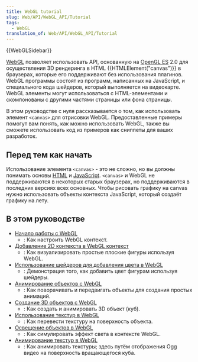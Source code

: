```yaml
---
title: WebGL tutorial
slug: Web/API/WebGL_API/Tutorial
tags:
  - WebGL
translation_of: Web/API/WebGL_API/Tutorial
---
```

{{WebGLSidebar}}

[WebGL](http://www.khronos.org/webgl/) позволяет использовать API, основанную на [OpenGL ES](http://www.khronos.org/opengles/) 2.0 для осуществления 3D рендеринга в HTML {{HTMLElement("canvas")}} в браузерах, которые его поддерживают без использования плагинов. WebGL программы состоят из программ, написанных на JavaScript, и специального кода шейдеров, который выполняется на видеокарте. WebGL элементы могут использоваться с HTML-элементами и скомпонованы с другими частями страницы или фона страницы.

В этом руководстве с нуля рассказывается о том, как использовать элемент `<canvas>` для отрисовки WebGL. Предоставленные примеры помогут вам понять, как можно использовать WebGL, также вы сможете использовать код из примеров как сниппеты для ваших разработок.

## Перед тем как начать

Использование элемента `<canvas>` - это не сложно, но вы должны понимать основы [HTML](/ru/docs/Web/HTML) и [JavaScript](/ru/docs/Web/JavaScript). `<canvas>` и WebGL не поддерживаются в некоторых старых браузерах, но поддерживаются в последних версиях всех основных. Чтобы рисовать графику на canvas нужно использовать объекты контекста JavaScript, который создаёт графику на лету.

## В этом руководстве

- [Начало работы с WebGL](/ru/docs/Web/API/WebGL_API/Tutorial/Getting_started_with_WebGL)
  - : Как настроить WebGL контекст.
- [Добавление 2D контекста в WebGL контекст](/ru/docs/Web/API/WebGL_API/Tutorial/Adding_2D_content_to_a_WebGL_context)
  - : Как визуализировать простые плоские фигуры используя WebGL.
- [Использование шейдеров для добавления цвета в WebGL](/ru/docs/Web/API/WebGL_API/Tutorial/Using_shaders_to_apply_color_in_WebGL)
  - : Демонстрация того, как добавить цвет фигурам используя шейдеры.
- [Анимирование объектов с WebGL](/ru/docs/Web/API/WebGL_API/Tutorial/Animating_objects_with_WebGL)
  - : Как поворачивать и передвигать объекты для создания простых анимаций.
- [Создание 3D объектов с WebGL](/ru/docs/Web/API/WebGL_API/Tutorial/Creating_3D_objects_using_WebGL)
  - : Как создать и анимировать 3D объект (куб).
- [Использование текстур в WebGL](/ru/docs/Web/API/WebGL_API/Tutorial/Using_textures_in_WebGL)
  - : Как перевести текстуру на поверхность объекта.
- [Освещение объектов в WebGL](/ru/docs/Web/API/WebGL_API/Tutorial/Lighting_in_WebGL)
  - : Как симулировать эффект света в контексте WebGL.
- [Анимирование текстур в WebGL](/ru/docs/Web/API/WebGL_API/Tutorial/Animating_textures_in_WebGL)
  - : Как анимировать текстуры; здесь путём отображения Ogg видео на поверхность вращающегося куба.
